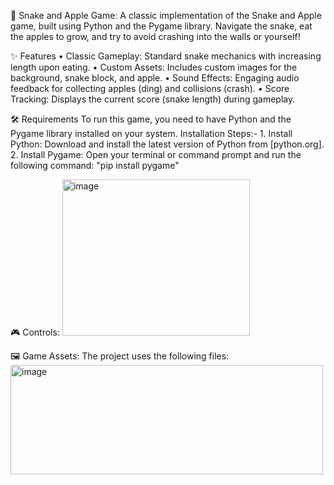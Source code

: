 🐍 Snake and Apple Game:
A classic implementation of the Snake and Apple game, built using Python and the Pygame library. Navigate the snake, eat the apples to grow, and try to avoid crashing into the walls or yourself!

✨ Features
•	Classic Gameplay: Standard snake mechanics with increasing length upon eating.
•	Custom Assets: Includes custom images for the background, snake block, and apple.
•	Sound Effects: Engaging audio feedback for collecting apples (ding) and collisions (crash).
•	Score Tracking: Displays the current score (snake length) during gameplay.

🛠️ Requirements
To run this game, you need to have Python and the Pygame library installed on your system.
    Installation Steps:-
       1.	Install Python: Download and install the latest version of Python from [python.org].
       2.	Install Pygame: Open your terminal or command prompt and run the following command: "pip install pygame"

🎮 Controls:
<img width="300" height="250" alt="image" src="https://github.com/user-attachments/assets/f8556000-e833-4ab6-b37e-db2058964986" />


🖼️ Game Assets:
The project uses the following files:
<img width="500" height="175" alt="image" src="https://github.com/user-attachments/assets/d3b92a14-b7a7-4b88-ab6e-1e04d9bf2898" />



